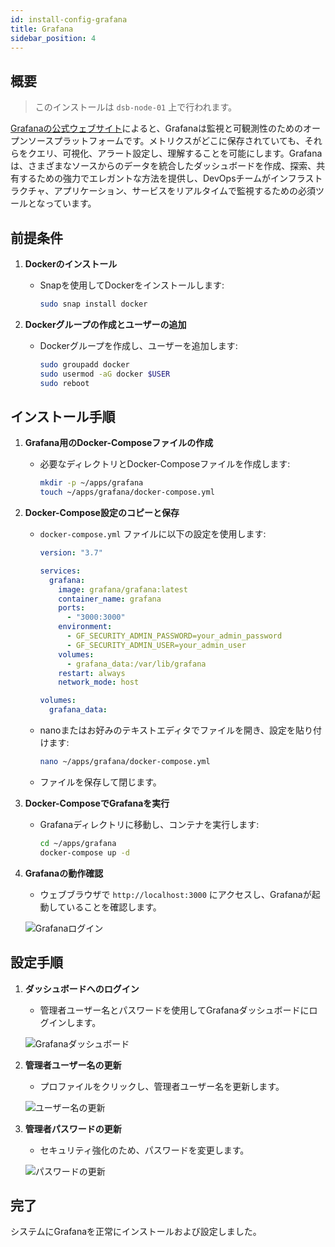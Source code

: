 ```yaml
---
id: install-config-grafana
title: Grafana
sidebar_position: 4
---
```


## 概要

> このインストールは `dsb-node-01` 上で行われます。

[Grafanaの公式ウェブサイト]によると、Grafanaは監視と可観測性のためのオープンソースプラットフォームです。メトリクスがどこに保存されていても、それらをクエリ、可視化、アラート設定し、理解することを可能にします。Grafanaは、さまざまなソースからのデータを統合したダッシュボードを作成、探索、共有するための強力でエレガントな方法を提供し、DevOpsチームがインフラストラクチャ、アプリケーション、サービスをリアルタイムで監視するための必須ツールとなっています。

## 前提条件

1. **Dockerのインストール**

   - Snapを使用してDockerをインストールします:

     ```bash
     sudo snap install docker
     ```

2. **Dockerグループの作成とユーザーの追加**

   - Dockerグループを作成し、ユーザーを追加します:

     ```bash
     sudo groupadd docker
     sudo usermod -aG docker $USER
     sudo reboot
     ```

## インストール手順

1. **Grafana用のDocker-Composeファイルの作成**

   - 必要なディレクトリとDocker-Composeファイルを作成します:

     ```bash
     mkdir -p ~/apps/grafana
     touch ~/apps/grafana/docker-compose.yml
     ```

2. **Docker-Compose設定のコピーと保存**

   - `docker-compose.yml` ファイルに以下の設定を使用します:

     ```yaml
     version: "3.7"

     services:
       grafana:
         image: grafana/grafana:latest
         container_name: grafana
         ports:
           - "3000:3000"
         environment:
           - GF_SECURITY_ADMIN_PASSWORD=your_admin_password
           - GF_SECURITY_ADMIN_USER=your_admin_user
         volumes:
           - grafana_data:/var/lib/grafana
         restart: always
         network_mode: host

     volumes:
       grafana_data:
     ```

   - nanoまたはお好みのテキストエディタでファイルを開き、設定を貼り付けます:

     ```bash
     nano ~/apps/grafana/docker-compose.yml
     ```

   - ファイルを保存して閉じます。

3. **Docker-ComposeでGrafanaを実行**

   - Grafanaディレクトリに移動し、コンテナを実行します:

     ```bash
     cd ~/apps/grafana
     docker-compose up -d
     ```

4. **Grafanaの動作確認**

   - ウェブブラウザで `http://localhost:3000` にアクセスし、Grafanaが起動していることを確認します。

   ![Grafanaログイン](/img/projects/devsecops-home-lab/installation-and-configuration/grafana-login-dashboard.png)

## 設定手順

1. **ダッシュボードへのログイン**

   - 管理者ユーザー名とパスワードを使用してGrafanaダッシュボードにログインします。

   ![Grafanaダッシュボード](/img/projects/devsecops-home-lab/installation-and-configuration/grafana-admin-pass-login.png)

2. **管理者ユーザー名の更新**

   - プロファイルをクリックし、管理者ユーザー名を更新します。

   ![ユーザー名の更新](/img/projects/devsecops-home-lab/installation-and-configuration/grafana-profile-config.png)

3. **管理者パスワードの更新**

   - セキュリティ強化のため、パスワードを変更します。

   ![パスワードの更新](/img/projects/devsecops-home-lab/installation-and-configuration/grafana-change-admin-pass.png)

## 完了

システムにGrafanaを正常にインストールおよび設定しました。

<!-- Sources -->

[Grafanaの公式ウェブサイト]: https://grafana.com/docs/grafana/latest/getting-started/what-is-grafana/